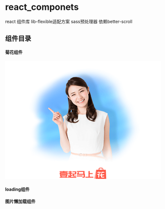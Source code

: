 # react_componets

react 组件库 
lib-flexible适配方案
sass预处理器
依赖better-scroll

## 组件目录

#### 菊花组件

![小姐姐](./src/images/start_up_lady.png)

#### loading组件


#### 图片懒加载组件
